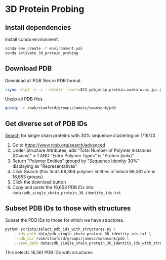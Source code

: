 # 3D Protein Probing

## Install dependencies

Install conda environment.
```bash
conda env create -f environment.yml
conda activate 3d_protein_probing
```

## Download PDB

Download all PDB files in PDB format.
```bash
rsync -rlpt -v -z --delete --port=873 pdbjsnap.protein.osaka-u.ac.jp::20230102/pub/pdb/data/structures/divided/pdb/ /oak/stanford/groups/jamesz/swansonk/pdb
```

Unzip all PDB files.
```bash
gunzip -r /oak/stanford/groups/jamesz/swansonk/pdb
```

## Get diverse set of PDB IDs

[Search](https://www.rcsb.org/search?request=%7B%22query%22%3A%7B%22type%22%3A%22group%22%2C%22logical_operator%22%3A%22and%22%2C%22nodes%22%3A%5B%7B%22type%22%3A%22group%22%2C%22logical_operator%22%3A%22and%22%2C%22nodes%22%3A%5B%7B%22type%22%3A%22group%22%2C%22logical_operator%22%3A%22and%22%2C%22nodes%22%3A%5B%7B%22type%22%3A%22terminal%22%2C%22service%22%3A%22text%22%2C%22parameters%22%3A%7B%22operator%22%3A%22equals%22%2C%22negation%22%3Afalse%2C%22value%22%3A1%2C%22attribute%22%3A%22rcsb_entry_info.deposited_polymer_entity_instance_count%22%7D%7D%2C%7B%22type%22%3A%22terminal%22%2C%22service%22%3A%22text%22%2C%22parameters%22%3A%7B%22operator%22%3A%22exact_match%22%2C%22negation%22%3Afalse%2C%22value%22%3A%22Protein%20(only)%22%2C%22attribute%22%3A%22rcsb_entry_info.selected_polymer_entity_types%22%7D%7D%5D%7D%5D%2C%22label%22%3A%22text%22%7D%5D%2C%22label%22%3A%22query-builder%22%7D%2C%22return_type%22%3A%22polymer_entity%22%2C%22request_options%22%3A%7B%22group_by_return_type%22%3A%22representatives%22%2C%22group_by%22%3A%7B%22aggregation_method%22%3A%22sequence_identity%22%2C%22ranking_criteria_type%22%3A%7B%22sort_by%22%3A%22rcsb_entry_info.resolution_combined%22%2C%22direction%22%3A%22asc%22%7D%2C%22similarity_cutoff%22%3A30%7D%2C%22paginate%22%3A%7B%22start%22%3A0%2C%22rows%22%3A25%7D%2C%22results_content_type%22%3A%5B%22experimental%22%5D%2C%22sort%22%3A%5B%7B%22sort_by%22%3A%22score%22%2C%22direction%22%3A%22desc%22%7D%5D%2C%22scoring_strategy%22%3A%22combined%22%7D%2C%22request_info%22%3A%7B%22query_id%22%3A%229a92da7eb5793e2431f93d7028e06a47%22%7D%7D) for single chain proteins with 30% sequence clustering on 1/16/23.
1. Go to https://www.rcsb.org/search/advanced
2. Under Structure Attributes, add "Total Number of Polymer Instances (Chains)" = 1 AND "Entry Polymer Types" is "Protein (only)"
3. Return "Polymer Entities" groupd by "Sequence Identity 30%" displaying as "Representatives"
4. Click Search (this finds 68,394 polymer entities of which 68,081 are in 16,653 groups)
5. Click the download button
6. Copy and paste the 16,653 PDB IDs into `data/pdb_single_chain_protein_30_identity_ids.txt`

## Subset PDB IDs to those with structures

Subset the PDB IDs to those for which we have structures.
```bash
python scripts/select_pdb_ids_with_structures.py \
    --ids_path data/pdb_single_chain_protein_30_identity_ids.txt \
    --pdb_dir /oak/stanford/groups/jamesz/swansonk/pdb \
    --save_path data/pdb_single_chain_protein_30_identity_ids_with_structures.csv
```

This selects 16,561 PDB IDs with structures.
